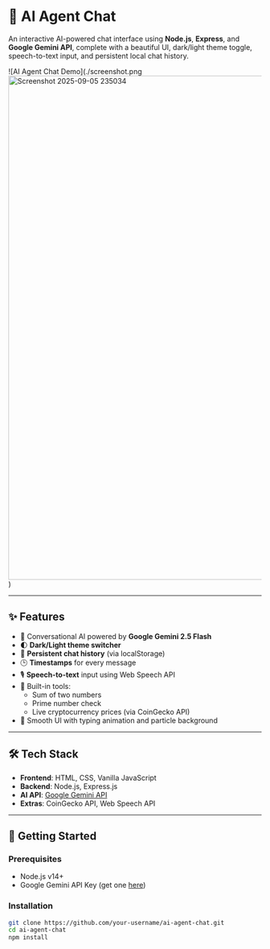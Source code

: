 # 🤖 AI Agent Chat

An interactive AI-powered chat interface using **Node.js**, **Express**, and **Google Gemini API**, complete with a beautiful UI, dark/light theme toggle, speech-to-text input, and persistent local chat history.

![AI Agent Chat Demo](./screenshot.png<img width="1919" height="1002" alt="Screenshot 2025-09-05 235034" src="https://github.com/user-attachments/assets/350ceabc-3de5-4e5c-a006-8f4d60f33c18" />
)

---

## ✨ Features

- 💬 Conversational AI powered by **Google Gemini 2.5 Flash**
- 🌓 **Dark/Light theme switcher**
- 🧠 **Persistent chat history** (via localStorage)
- 🕒 **Timestamps** for every message
- 🎙️ **Speech-to-text** input using Web Speech API
- 🔢 Built-in tools:
  - Sum of two numbers
  - Prime number check
  - Live cryptocurrency prices (via CoinGecko API)
- 🎨 Smooth UI with typing animation and particle background

---

## 🛠️ Tech Stack

- **Frontend**: HTML, CSS, Vanilla JavaScript
- **Backend**: Node.js, Express.js
- **AI API**: [Google Gemini API](https://ai.google.dev/)
- **Extras**: CoinGecko API, Web Speech API

---

## 🚀 Getting Started

### Prerequisites

- Node.js v14+
- Google Gemini API Key (get one [here](https://ai.google.dev/))

### Installation

```bash
git clone https://github.com/your-username/ai-agent-chat.git
cd ai-agent-chat
npm install
